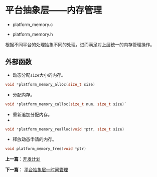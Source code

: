 # 平台抽象层——内存管理

- platform_memory.c

- platform_memory.h

根据不同平台的处理抽象不同的处理，进而满足对上层统一的内存管理操作。

## 外部函数

- 动态分配`size`大小的内存。

```c
void *platform_memory_alloc(size_t size)
```

- 分配内存。

```c
void *platform_memory_calloc(size_t num, size_t size)`
```

- 重新追加分配内存。
- 
```c
void *platform_memory_realloc(void *ptr, size_t size)
```

- 释放动态申请的内存。

```c
void platform_memory_free(void *ptr)
```


**上一篇**：[开发计划](./plan.md)

**下一篇**： [平台抽象层—时间管理](./platform_timer.md)
